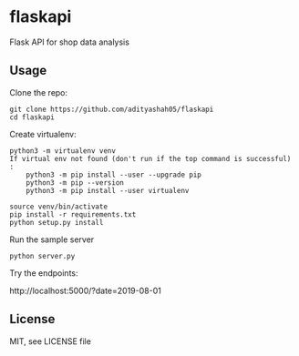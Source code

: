 # flaskapi
Flask API for shop data analysis

Usage
-----

Clone the repo:

    git clone https://github.com/adityashah05/flaskapi
    cd flaskapi

Create virtualenv:
    
    python3 -m virtualenv venv
    If virtual env not found (don't run if the top command is successful) : 
        python3 -m pip install --user --upgrade pip
        python3 -m pip --version
        python3 -m pip install --user virtualenv
    
    source venv/bin/activate
    pip install -r requirements.txt
    python setup.py install

Run the sample server

    python server.py

Try the endpoints:

 http://localhost:5000/?date=2019-08-01


License
-------

MIT, see LICENSE file
